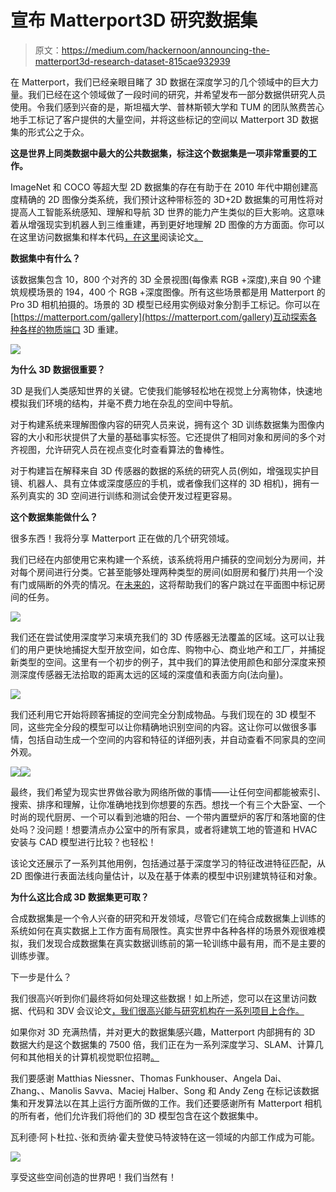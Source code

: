 # 宣布 Matterport3D 研究数据集

> 原文：<https://medium.com/hackernoon/announcing-the-matterport3d-research-dataset-815cae932939>

在 Matterport，我们已经亲眼目睹了 3D 数据在深度学习的几个领域中的巨大力量。我们已经在这个领域做了一段时间的研究，并希望发布一部分数据供研究人员使用。令我们感到兴奋的是，斯坦福大学、普林斯顿大学和 TUM 的团队煞费苦心地手工标记了客户提供的大量空间，并将这些标记的空间以 Matterport 3D 数据集的形式公之于众。

**这是世界上同类数据中最大的公共数据集，标注这个数据集是一项非常重要的工作。**

ImageNet 和 COCO 等超大型 2D 数据集的存在有助于在 2010 年代中期创建高度精确的 2D 图像分类系统，我们预计这种带标签的 3D+2D 数据集的可用性将对提高人工智能系统感知、理解和导航 3D 世界的能力产生类似的巨大影响。这意味着从增强现实到机器人到三维重建，再到更好地理解 2D 图像的方方面面。你可以在这里访问数据集和样本代码[，在这里](https://niessner.github.io/Matterport/)阅读论文[。](https://arxiv.org/pdf/1709.06158.pdf)

**数据集中有什么？**

该数据集包含 10，800 个对齐的 3D 全景视图(每像素 RGB +深度),来自 90 个建筑规模场景的 194，400 个 RGB +深度图像。所有这些场景都是用 Matterport 的 Pro 3D 相机拍摄的。场景的 3D 模型已经用实例级对象分割手工标记。你可以在[https://matterport.com/gallery](https://matterport.com/gallery)互动探索各种各样的物质端口 3D 重建。

![](img/df58a63a451920d8ac8e014a492f5ae5.png)

**为什么 3D 数据很重要？**

3D 是我们人类感知世界的关键。它使我们能够轻松地在视觉上分离物体，快速地模拟我们环境的结构，并毫不费力地在杂乱的空间中导航。

对于构建系统来理解图像内容的研究人员来说，拥有这个 3D 训练数据集为图像内容的大小和形状提供了大量的基础事实标签。它还提供了相同对象和房间的多个对齐视图，允许研究人员在视点变化时查看算法的鲁棒性。

对于构建旨在解释来自 3D 传感器的数据的系统的研究人员(例如，增强现实护目镜、机器人、具有立体或深度感应的手机，或者像我们这样的 3D 相机)，拥有一系列真实的 3D 空间进行训练和测试会使开发过程更容易。

**这个数据集能做什么？**

很多东西！我将分享 Matterport 正在做的几个研究领域。

我们已经在内部使用它来构建一个系统，该系统将用户捕获的空间划分为房间，并对每个房间进行分类。它甚至能够处理两种类型的房间(如厨房和餐厅)共用一个没有门或隔断的外壳的情况。在[未来的](https://hackernoon.com/tagged/future)，这将帮助我们的客户跳过在平面图中标记房间的任务。

![](img/95d207af7a8e80a39da49982b7808751.png)

我们还在尝试使用深度学习来填充我们的 3D 传感器无法覆盖的区域。这可以让我们的用户更快地捕捉大型开放空间，如仓库、购物中心、商业地产和工厂，并捕捉新类型的空间。这里有一个初步的例子，其中我们的算法使用颜色和部分深度来预测深度传感器无法拾取的距离太远的区域的深度值和表面方向(法向量)。

![](img/940a1df28f0759c4928ce834505bf823.png)

我们还利用它开始将顾客捕捉的空间完全分割成物品。与我们现在的 3D 模型不同，这些完全分段的模型可以让你精确地识别空间的内容。这让你可以做很多事情，包括自动生成一个空间的内容和特征的详细列表，并自动查看不同家具的空间外观。

![](img/08af9f342afcae892942c1fdac37e8f5.png)![](img/6a9e2f10f9c44a97f72afbcd24d9fd47.png)

最终，我们希望为现实世界做谷歌为网络所做的事情——让任何空间都能被索引、搜索、排序和理解，让你准确地找到你想要的东西。想找一个有三个大卧室、一个时尚的现代厨房、一个可以看到池塘的阳台、一个带内置壁炉的客厅和落地窗的住处吗？没问题！想要清点办公室中的所有家具，或者将建筑工地的管道和 HVAC 安装与 CAD 模型进行比较？也轻松！

该论文还展示了一系列其他用例，包括通过基于深度学习的特征改进特征匹配，从 2D 图像进行表面法线向量估计，以及在基于体素的模型中识别建筑特征和对象。

**为什么这比合成 3D 数据集更可取？**

合成数据集是一个令人兴奋的研究和开发领域，尽管它们在纯合成数据集上训练的系统如何在真实数据上工作方面有局限性。真实世界中各种各样的场景外观很难模拟，我们发现合成数据集在真实数据训练前的第一轮训练中最有用，而不是主要的训练步骤。

下一步是什么？

我们很高兴听到你们最终将如何处理这些数据！如上所述，您可以在这里访问数据、代码和 3DV 会议论文[，我们很高兴能与研究机构在一系列项目上合作。](https://niessner.github.io/Matterport/)

如果你对 3D 充满热情，并对更大的数据集感兴趣，Matterport 内部拥有的 3D 数据大约是这个数据集的 7500 倍，我们正在为一系列深度学习、SLAM、计算几何和其他相关的计算机视觉职位招聘[。](https://matterport.com/careers/)

我们要感谢 Matthias Niessner、Thomas Funkhouser、Angela Dai、Zhang、、Manolis Savva、Maciej Halber、Song 和 Andy Zeng 在标记该数据集和开发算法以在其上运行方面所做的工作。我们还要感谢所有 Matterport 相机的所有者，他们允许我们将他们的 3D 模型包含在这个数据集中。

瓦利德·阿卜杜拉、·张和贡纳·霍夫登使马特波特在这一领域的内部工作成为可能。

![](img/52a2822b3d1156787777410effe25820.png)

享受这些空间创造的世界吧！我们当然有！